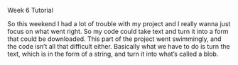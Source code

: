 Week 6 Tutorial

So this weekend I had a lot of trouble with my project and I really wanna just focus on what went right. So my code could take text and turn it into a form that could be downloaded. This part of the project went swimmingly, and the code isn’t all that difficult either. Basically what we have to do is turn the text, which is in the form of a string, and turn it into what’s called a blob.
